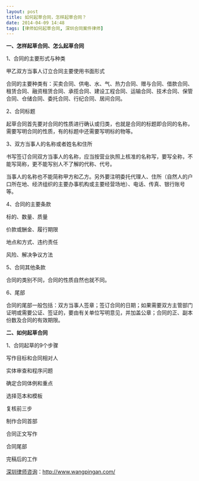 ```yaml
---
layout: post
title: 如何起草合同，怎样起草合同？
date: 2014-04-09 14:48
tags: [律师如何起草合同, 深圳合同案件律师]
---
```

<strong>一、怎样起草合同、怎么起草合同</strong>

1、合同的主要形式与种类

甲乙双方当事人订立合同主要使用书面形式

合同的主要种类有：买卖合同、供电、水、气、热力合同、赠与合同、借款合同、租赁合同、融资租赁合同、承揽合同、建设工程合同、运输合同、技术合同、保管合同、仓储合同、委托合同、行纪合同、居间合同。

2、合同标题

起草合同首先要对合同的性质进行确认或归类，也就是合同的标题即合同的名称，需要写明合同的性质，有的标题中还需要写明标的物等。

3、双方当事人的名称或者姓名和住所

书写签订合同双方当事人的名称，应当按营业执照上核准的名称写，要写全称，不能写简称，更不能写别人不了解的代称、代号。

当事人的名称也不能简称甲方和乙方。另外要注明委托代理人、住所（自然人的户口所在地、经济组织的主要办事机构或主要经营场地）、电话、传真、银行账号等。

4、合同的主要条款

标的、数量、质量

价款或酬金、履行期限

地点和方式、违约责任

风险、解决争议方法

5、合同其他条款

合同的类别不同，合同的性质自然也就不同。

6、尾部

合同的尾部一般包括：双方当事人签章；签订合同的日期；如果需要双方主管部门证明或需要公证、签证的，要由有关单位写明意见，并加盖公章；合同的正、副本份数及合同的有效期限。

<strong>二、如何起草合同</strong>

1、合同起草的9个步骤

写作目标和合同相对人

实体审查和程序问题

确定合同体例和重点

选择范本和模板

复核前三步

制作合同首部

合同正文写作

合同尾部

完稿后的工作

<a href="http://www.wangpingan.com/">深圳律师咨询</a>：<a href="http://www.wangpingan.com/">http://www.wangpingan.com/</a>

